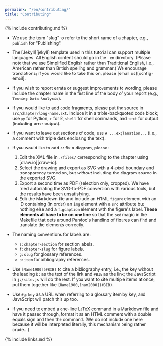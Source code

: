 ```yaml
---
permalink: "/en/contributing/"
title: "Contributing"
---
```


{% include contributing.md %}

-   We use the term "slug" to refer to the short name of a chapter,
    e.g., `publish` for "Publishing".

-   The [Jekyll][jekyll] template used in this tutorial can support multiple languages.
    All English content should go in the `_en` directory.
    (Please note that we use Simplified English
    rather than Traditional English,
    i.e., American rather than British spelling and grammar.)
    We encourage translations;
    if you would like to take this on,
    please [email us][config-email].

-   If you wish to report errata or suggest improvements to wording,
    please include the chapter name in the first line of the body of your report
    (e.g., `Testing Data Analysis`).

-   If you would like to add code fragments,
    please put the source in `src/chapter/long-name.ext`.
    Include it in a triple-backquoted code block;
    use `py` for Python, `r` for R, `shell` for shell commands,
    and `text` for output (including error output).

-   If you want to leave out sections of code,
    use `# ...explanation...` (i.e., a comment with triple dots enclosing the text).

-   If you would like to add or fix a diagram, please:
    1.  Edit the XML file in `./files/` corresponding to the chapter using [draw.io][draw-io].
    2.  Select the drawing and export as SVG with a 4-pixel boundary and transparency turned on,
        but *without* including the diagram source in the exported SVG.
    3.  Export a second time as PDF (selection only, cropped).
        We have tried automating the SVG-to-PDF conversion with various tools,
        but the results have been unsatisfying.
    4.  Edit the Markdown file and include an HTML `figure` element with an ID
        containing (in order) an `img` element with a `src` attribute but nothing else
        and a `figcaption` element with the figure's label.
        **These elements all have to be on one line**
        so that the `sed` magic in the Makefile that gets around Pandoc's handling of figures
        can find and translate the elements correctly.

-   The naming conventions for labels are:
    -   `s:chapter-section` for section labels.
    -   `f:chapter-slug` for figure labels.
    -   `g:slug` for glossary references.
    -   `b:item` for bibliography references.

-   Use `[Name1900](#BIB)` to cite a bibliography entry,
    i.e., the key without the leading `b:` as the text of the link
    and `#BIB` as the link;
    the JavaScript in `js/site.js` will do the rest.
    If you want to cite multiple items at once,
    put them together like `[Name1900,Enam2000](#BIB)`.

-   Use `#g:key` as a URL when referring to a glossary item by key,
    and JavaScript will patch this up too.

-   If you need to embed a one-line LaTeX command in a Markdown file and have it passed through,
    format it as an HTML comment with a double equals sign and then the command.
    (We do not include one here because it will be interpreted literally,
    this mechanism being rather crude...)

{% include links.md %}
